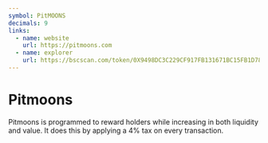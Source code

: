 ```yaml
---
symbol: PitMOONS
decimals: 9
links:
  - name: website
    url: https://pitmoons.com
  - name: explorer
    url: https://bscscan.com/token/0X9498DC3C229CF917FB131671BC15FB1D781EF231
---
```


# Pitmoons

Pitmoons is programmed to reward holders while increasing in both liquidity and value. It does this by applying a 4% tax on every transaction.
